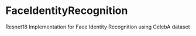 # FaceIdentityRecognition
Resnet18 Implementation for Face Identity Recognition using CelebA dataset
